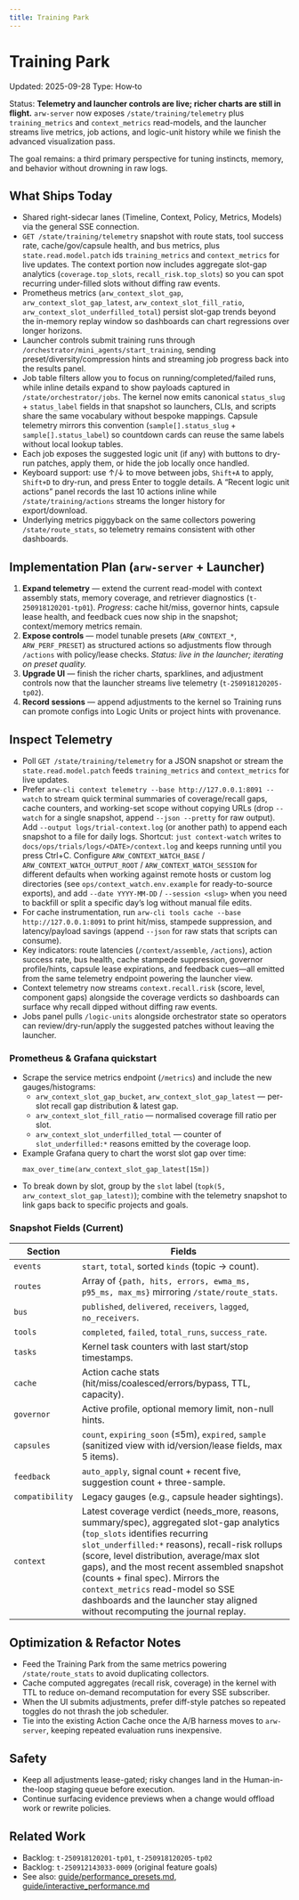 ```yaml
---
title: Training Park
---
```


# Training Park
Updated: 2025-09-28
Type: How‑to

Status: **Telemetry and launcher controls are live; richer charts are still in flight.** `arw-server` now exposes `/state/training/telemetry` plus `training_metrics` and `context_metrics` read-models, and the launcher streams live metrics, job actions, and logic-unit history while we finish the advanced visualization pass.

The goal remains: a third primary perspective for tuning instincts, memory, and behavior without drowning in raw logs.

## What Ships Today

- Shared right-sidecar lanes (Timeline, Context, Policy, Metrics, Models) via the general SSE connection.
- `GET /state/training/telemetry` snapshot with route stats, tool success rate, cache/gov/capsule health, and bus metrics, plus `state.read.model.patch` ids `training_metrics` and `context_metrics` for live updates. The context portion now includes aggregate slot-gap analytics (`coverage.top_slots`, `recall_risk.top_slots`) so you can spot recurring under-filled slots without diffing raw events.
- Prometheus metrics (`arw_context_slot_gap`, `arw_context_slot_gap_latest`, `arw_context_slot_fill_ratio`, `arw_context_slot_underfilled_total`) persist slot-gap trends beyond the in-memory replay window so dashboards can chart regressions over longer horizons.
- Launcher controls submit training runs through `/orchestrator/mini_agents/start_training`, sending preset/diversity/compression hints and streaming job progress back into the results panel.
- Job table filters allow you to focus on running/completed/failed runs, while inline details expand to show payloads captured in `/state/orchestrator/jobs`. The kernel now emits canonical `status_slug` + `status_label` fields in that snapshot so launchers, CLIs, and scripts share the same vocabulary without bespoke mappings. Capsule telemetry mirrors this convention (`sample[].status_slug` + `sample[].status_label`) so countdown cards can reuse the same labels without local lookup tables.
- Each job exposes the suggested logic unit (if any) with buttons to dry-run patches, apply them, or hide the job locally once handled.
- Keyboard support: use ↑/↓ to move between jobs, `Shift+A` to apply, `Shift+D` to dry-run, and press Enter to toggle details. A “Recent logic unit actions” panel records the last 10 actions inline while `/state/training/actions` streams the longer history for export/download.
- Underlying metrics piggyback on the same collectors powering `/state/route_stats`, so telemetry remains consistent with other dashboards.

## Implementation Plan (`arw-server` + Launcher)

1. **Expand telemetry** — extend the current read-model with context assembly stats, memory coverage, and retriever diagnostics (`t-250918120201-tp01`). _Progress_: cache hit/miss, governor hints, capsule lease health, and feedback cues now ship in the snapshot; context/memory metrics remain.
2. **Expose controls** — model tunable presets (`ARW_CONTEXT_*`, `ARW_PERF_PRESET`) as structured actions so adjustments flow through `/actions` with policy/lease checks. _Status: live in the launcher; iterating on preset quality._
3. **Upgrade UI** — finish the richer charts, sparklines, and adjustment controls now that the launcher streams live telemetry (`t-250918120205-tp02`).
4. **Record sessions** — append adjustments to the kernel so Training runs can promote configs into Logic Units or project hints with provenance.

## Inspect Telemetry

- Poll `GET /state/training/telemetry` for a JSON snapshot or stream the `state.read.model.patch` feeds `training_metrics` and `context_metrics` for live updates.
- Prefer `arw-cli context telemetry --base http://127.0.0.1:8091 --watch` to stream quick terminal summaries of coverage/recall gaps, cache counters, and working-set scope without copying URLs (drop `--watch` for a single snapshot, append `--json --pretty` for raw output). Add `--output logs/trial-context.log` (or another path) to append each snapshot to a file for daily logs. Shortcut: `just context-watch` writes to `docs/ops/trials/logs/<DATE>/context.log` and keeps running until you press Ctrl+C. Configure `ARW_CONTEXT_WATCH_BASE` / `ARW_CONTEXT_WATCH_OUTPUT_ROOT` / `ARW_CONTEXT_WATCH_SESSION` for different defaults when working against remote hosts or custom log directories (see `ops/context_watch.env.example` for ready-to-source exports), and add `--date YYYY-MM-DD` / `--session <slug>` when you need to backfill or split a specific day’s log without manual file edits.
- For cache instrumentation, run `arw-cli tools cache --base http://127.0.0.1:8091` to print hit/miss, stampede suppression, and latency/payload savings (append `--json` for raw stats that scripts can consume).
- Key indicators: route latencies (`/context/assemble`, `/actions`), action success rate, bus health, cache stampede suppression, governor profile/hints, capsule lease expirations, and feedback cues—all emitted from the same telemetry endpoint powering the launcher view.
- Context telemetry now streams `context.recall.risk` (score, level, component gaps) alongside the coverage verdicts so dashboards can surface why recall dipped without diffing raw events.
- Jobs panel pulls `/logic-units` alongside orchestrator state so operators can review/dry-run/apply the suggested patches without leaving the launcher.

### Prometheus & Grafana quickstart

- Scrape the service metrics endpoint (`/metrics`) and include the new gauges/histograms:
  - `arw_context_slot_gap_bucket`, `arw_context_slot_gap_latest` — per-slot recall gap distribution & latest gap.
  - `arw_context_slot_fill_ratio` — normalised coverage fill ratio per slot.
  - `arw_context_slot_underfilled_total` — counter of `slot_underfilled:*` reasons emitted by the coverage loop.
- Example Grafana query to chart the worst slot gap over time:
  ```promql
  max_over_time(arw_context_slot_gap_latest[15m])
  ```
- To break down by slot, group by the `slot` label (`topk(5, arw_context_slot_gap_latest)`); combine with the telemetry snapshot to link gaps back to specific projects and goals.

### Snapshot Fields (Current)

| Section | Fields |
| --- | --- |
| `events` | `start`, `total`, sorted `kinds` (topic → count). |
| `routes` | Array of `{path, hits, errors, ewma_ms, p95_ms, max_ms}` mirroring `/state/route_stats`. |
| `bus` | `published`, `delivered`, `receivers`, `lagged`, `no_receivers`. |
| `tools` | `completed`, `failed`, `total_runs`, `success_rate`. |
| `tasks` | Kernel task counters with last start/stop timestamps. |
| `cache` | Action cache stats (hit/miss/coalesced/errors/bypass, TTL, capacity). |
| `governor` | Active profile, optional memory limit, non-null hints. |
| `capsules` | `count`, `expiring_soon` (≤5m), `expired`, `sample` (sanitized view with id/version/lease fields, max 5 items). |
| `feedback` | `auto_apply`, signal count + recent five, suggestion count + three-sample. |
| `compatibility` | Legacy gauges (e.g., capsule header sightings). |
| `context` | Latest coverage verdict (needs_more, reasons, summary/spec), aggregated slot-gap analytics (`top_slots` identifies recurring `slot_underfilled:*` reasons), recall-risk rollups (score, level distribution, average/max slot gaps), and the most recent assembled snapshot (counts + final spec). Mirrors the `context_metrics` read-model so SSE dashboards and the launcher stay aligned without recomputing the journal replay. |

## Optimization & Refactor Notes

- Feed the Training Park from the same metrics powering `/state/route_stats` to avoid duplicating collectors.
- Cache computed aggregates (recall risk, coverage) in the kernel with TTL to reduce on-demand recomputation for every SSE subscriber.
- When the UI submits adjustments, prefer diff-style patches so repeated toggles do not thrash the job scheduler.
- Tie into the existing Action Cache once the A/B harness moves to `arw-server`, keeping repeated evaluation runs inexpensive.

## Safety

- Keep all adjustments lease-gated; risky changes land in the Human-in-the-loop staging queue before execution.
- Continue surfacing evidence previews when a change would offload work or rewrite policies.

## Related Work

- Backlog: `t-250918120201-tp01`, `t-250918120205-tp02`
- Backlog: `t-250912143033-0009` (original feature goals)
- See also: [guide/performance_presets.md](performance_presets.md), [guide/interactive_performance.md](interactive_performance.md)

